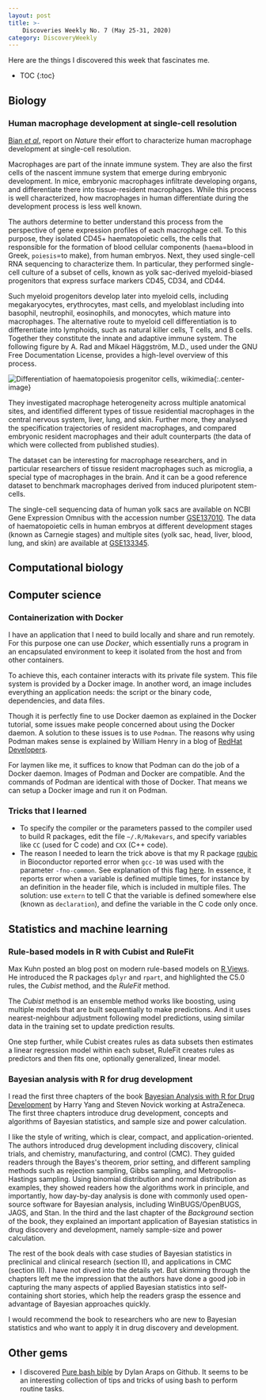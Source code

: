 ```yaml
---
layout: post
title: >-
    Discoveries Weekly No. 7 (May 25-31, 2020)
category: DiscoveryWeekly
---
```


Here are the things I discovered this week that fascinates me.

* TOC
{:toc}

## Biology

### Human macrophage development at single-cell resolution

[Bian *et
al*.](https://www.nature.com/articles/s41586-020-2316-7) report on *Nature*
their effort to characterize human macrophage development at single-cell
resolution.

Macrophages are part of the innate immune system. They are also the first cells of
the nascent immune system that emerge during embryonic development. In mice,
embryonic macrophages infiltrate developing organs, and differentiate there into
tissue-resident macrophages. While this process is well characterized, how
macrophages in human differentiate during the development process is less well
known.

The authors determine to better understand this process from the perspective of
gene expression profiles of each macrophage cell. To this purpose, they isolated
CD45+ haematopoietic cells, the cells that responsible for the formation of
blood cellular components (`haema`=blood in Greek, `poiesis`=to make), from human
embryos. Next, they used single-cell RNA sequencing to characterize them. In
particular, they performed single-cell culture of a subset of cells, known as
yolk sac-derived myeloid-biased progenitors that express surface markers CD45,
CD34, and CD44.

Such myeloid progenitors develop later into myeloid cells, including
megakaryocytes, erythrocytes, mast cells, and myeloblast including into
basophil, neutrophil, eosinophils, and monocytes, which mature into macrophages.
The alternative route to myeloid cell differentiation is to differentiate into
lymphoids, such as natural killer cells, T cells, and B cells. Together they
constitute the innate and adaptive immune system. The following figure by A. Rad
and Mikael Häggström, M.D., used under the GNU Free Documentation License,
provides a high-level overview of this process.

![Differentiation of haematopoiesis progenitor cells,
wikimedia](https://upload.wikimedia.org/wikipedia/commons/thumb/f/f0/Hematopoiesis_simple.svg/1024px-Hematopoiesis_simple.svg.png){:.center-image}

They investigated macrophage heterogeneity across multiple anatomical sites, and
identified different types of tissue residential macrophages in the central
nervous system, liver, lung, and skin. Further more, they analysed the
specification trajectories of resident macrophages, and compared embryonic
resident macrophages and their adult counterparts (the data of which were
collected from published studies).

The dataset can be interesting for macrophage researchers, and in particular
researchers of tissue resident macrophages such as microglia, a special type of
macrophages in the brain. And it can be a good reference dataset to benchmark
macrophages derived from induced pluripotent stem-cells.

The single-cell sequencing data of human yolk sacs are available on NCBI Gene
Expression Omnibus with the accession number
[GSE137010](https://www.ncbi.nlm.nih.gov/geo/query/acc.cgi?acc=GSE137010). The
data of haematopoietic cells in human embryos at different development stages
(known as Carnegie stages) and multiple sites (yolk sac, head, liver, blood,
lung, and skin) are available at
[GSE133345](https://www.ncbi.nlm.nih.gov/geo/query/acc.cgi?acc=GSE133345).

## Computational biology

## Computer science

### Containerization with Docker

I have an application that I need to build locally and share and run remotely.
For this purpose one can use *Docker*, which essentially runs a program in an
encapsulated environment to keep it isolated from the host and from other
containers.

To achieve this, each container interacts with its private file system. This
file system is provided by a Docker image. In another word, an image includes
everything an application needs: the script or the binary code, dependencies,
and data files.

Though it is perfectly fine to use Docker daemon as explained in the Docker
tutorial, some issues make people concerned about using the Docker daemon. A
solution to these issues is to use `Podman`. The reasons why using Podman makes
sense is explained by William Henry in a blog of [RedHat
Developers](https://developers.redhat.com/blog/2019/02/21/podman-and-buildah-for-docker-users/).

For laymen like me, it suffices to know that Podman can do the job of a Docker
daemon. Images of Podman and Docker are compatible. And the commands of Podman
are identical with those of Docker. That means we can setup a Docker image and
run it on Podman.

### Tricks that I learned

* To specify the compiler or the parameters passed to the compiler used to build
  R packages, edit the file `~/.R/Makevars`, and specify variables like `CC`
  (used for C code) and `CXX` (C++ code).
* The reason I needed to learn the trick above is that my R package
  [rqubic](https://www.bioconductor.org/packages/release/bioc/html/rqubic.html)
  in Bioconductor reported error when `gcc-10` was used with the parameter
  `-fno-common`. See explanation of this flag
  [here](https://gcc.gnu.org/onlinedocs/gcc/Code-Gen-Options.html). In essence,
  it reports error when a variable is defined multiple times, for instance by an
  definition in the header file, which is included in multiple files. The
  solution: use `extern` to tell C that the variable is defined somewhere else
  (known as `declaration`), and define the variable in the C code only once.

## Statistics and machine learning

### Rule-based models in R with Cubist and RuleFit

Max Kuhn posted an blog post on modern rule-based models on [R
Views](https://rviews.rstudio.com/2020/05/21/modern-rule-based-models/). He
introduced the R packages `dplyr` and `rpart`, and highlighted the C5.0 rules,
the *Cubist* method, and the *RuleFit* method.

The *Cubist* method is an ensemble method
works like boosting, using multiple models that are built sequentially to make
predictions. And it uses nearest-neighbour adjustment following model
predictions, using similar data in the training set to update prediction
results.

One step further, while Cubist creates rules as data subsets then estimates a
linear regression model within each subset, RuleFit creates rules as predictors
and then fits one, optionally generalized, linear model.

### Bayesian analysis with R for drug development

I read the first three chapters of the book [Bayesian Analysis with R for Drug Development](https://www.routledge.com/Bayesian-Analysis-with-R-for-Drug-Development-Concepts-Algorithms-and/Yang-Novick/p/book/9781138295872) by Harry Yang and Steven Novick working at AstraZeneca. The first three chapters introduce drug development, concepts and algorithms of Bayesian statistics, and sample size and power calculation.

I like the style of writing, which is clear, compact, and application-oriented. The authors introduced drug development including discovery, clinical trials, and chemistry, manufacturing, and control (CMC). They guided readers through the Bayes's theorem, prior setting, and different sampling methods such as rejection sampling, Gibbs sampling, and Metropolis-Hastings sampling. Using binomial distribution and normal distribution as examples, they showed readers how the algorithms work in principle, and importantly, how day-by-day analysis is done with commonly used open-source software for Bayesian analysis, including WinBUGS/OpenBUGS, JAGS, and Stan. In the third and the last chapter of the *Background* section of the book, they explained an important application of Bayesian statistics in drug discovery and development, namely sample-size and power calculation.

The rest of the book deals with case studies of Bayesian statistics in preclinical and clinical research (section II), and applications in CMC (section III). I have not dived into the details yet. But skimming through the chapters left me the impression that the authors have done a good job in capturing the many aspects of applied Bayesian statistics into self-containing short stories, which help the readers grasp the essence and advantage of Bayesian approaches quickly.  

I would recommend the book to researchers who are new to Bayesian statistics and who want to apply it in drug discovery and development.

## Other gems

* I discovered [Pure bash bible](https://github.com/dylanaraps/pure-bash-bible)
    by Dylan Araps on Github. It seems to be an interesting collection of tips
    and tricks of using bash to perform routine tasks.
